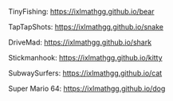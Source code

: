TinyFishing: https://ixlmathgg.github.io/bear

TapTapShots: https://ixlmathgg.github.io/snake

DriveMad: https://ixlmathgg.github.io/shark

Stickmanhook: https://ixlmathgg.github.io/kitty

SubwaySurfers: https://ixlmathgg.github.io/cat

Super Mario 64: https://ixlmathgg.github.io/dog
